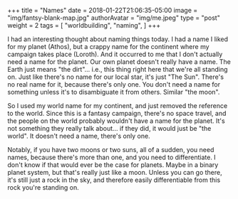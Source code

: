 +++
title = "Names"
date = 2018-01-22T21:06:35-05:00
image = "img/fantsy-blank-map.jpg"
authorAvatar = "img/me.jpeg" 
type = "post"
weight = 2
tags = [
    "worldbuilding",
    "naming",
]
+++

I had an interesting thought about naming things today. I had a name I liked for my planet (Athos), but a crappy name for the continent where my campaign takes place (Loroth). And it occurred to me that I don't actually need a name for the planet. Our own planet doesn't really have a name. The Earth just means "the dirt"... i.e., this thing right here that we're all standing on. Just like there's no name for our local star, it's just "The Sun". There's no real name for it, because there's only one. You don't need a name for something unless it's to disambiguate it from others. Similar "the moon".

So I used my world name for my continent, and just removed the reference to the world. Since this is a fantasy campaign, there's no space travel, and the people on the world probably wouldn't have a name for the planet. It's not something they really talk about... if they did, it would just be "the world". It doesn't need a name, there's only one.

Notably, if you have two moons or two suns, all of a sudden, you need names, because there's more than one, and you need to differentiate. I don't know if that would ever be the case for planets. Maybe in a binary planet system, but that's really just like a moon. Unless you can go there, it's still just a rock in the sky, and therefore easily differentiable from this rock you're standing on.